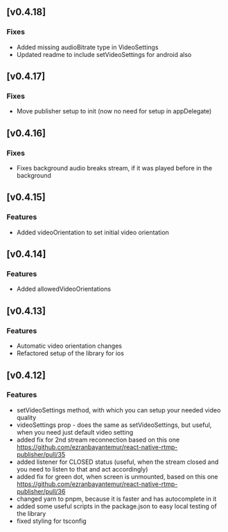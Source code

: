 ## [v0.4.18]

### Fixes
- Added missing audioBitrate type in VideoSettings
- Updated readme to include setVideoSettings for android also

## [v0.4.17]

### Fixes
- Move publisher setup to init (now no need for setup in appDelegate)

## [v0.4.16]

### Fixes
- Fixes background audio breaks stream, if it was played before in the background

## [v0.4.15]

### Features
- Added videoOrientation to set initial video orientation

## [v0.4.14]

### Features
- Added allowedVideoOrientations

## [v0.4.13]

### Features
- Automatic video orientation changes
- Refactored setup of the library for ios

## [v0.4.12]

### Features
- setVideoSettings method, with which you can setup your needed video quality
- videoSettings prop - does the same as setVideoSettings, but useful, when you need just default video setting
- added fix for 2nd stream reconnection based on this one https://github.com/ezranbayantemur/react-native-rtmp-publisher/pull/35
- added listener for CLOSED status (useful, when the stream closed and you need to listen to that and act accordingly)
- added fix for green dot, when screen is unmounted, based on this one https://github.com/ezranbayantemur/react-native-rtmp-publisher/pull/36
- changed yarn to pnpm, because it is faster and has autocomplete in it
- added some useful scripts in the package.json to easy local testing of the library
- fixed styling for tsconfig